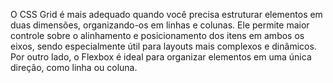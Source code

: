 O CSS Grid é mais adequado quando você precisa estruturar elementos em duas dimensões, organizando-os em linhas e colunas. Ele permite maior controle sobre o alinhamento e posicionamento dos itens em ambos os eixos, sendo especialmente útil para layouts mais complexos e dinâmicos. Por outro lado, o Flexbox é ideal para organizar elementos em uma única direção, como linha ou coluna. 